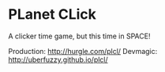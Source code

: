 PLanet CLick
====

A clicker time game, but this time in SPACE!

Production: http://hurgle.com/plcl/
Devmagic: http://uberfuzzy.github.io/plcl/
